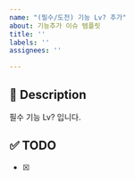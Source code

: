 ```yaml
---
name: "(필수/도전) 기능 Lv? 추가"
about: 기능추가 이슈 템플릿
title: ''
labels: ''
assignees: ''

---
```


## 🚀 Description

필수 기능 Lv? 입니다.

## ✅ TODO

- [x]
